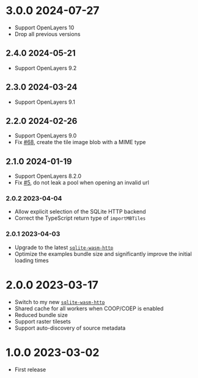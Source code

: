 # 3.0.0 2024-07-27

 - Support OpenLayers 10
 - Drop all previous versions

## 2.4.0 2024-05-21

 - Support OpenLayers 9.2

## 2.3.0 2024-03-24

 - Support OpenLayers 9.1
 
## 2.2.0 2024-02-26

 - Support OpenLayers 9.0
 - Fix [#68](https://github.com/mmomtchev/ol-mbtiles/issues/68), create the tile image blob with a MIME type

## 2.1.0 2024-01-19

 - Support OpenLayers 8.2.0
 - Fix [#5](https://github.com/mmomtchev/ol-mbtiles/issues/5), do not leak a pool when opening an invalid url

### 2.0.2 2023-04-04

- Allow explicit selection of the SQLite HTTP backend
- Correct the TypeScript return type of `importMBTiles`

### 2.0.1 2023-04-03

- Upgrade to the latest [`sqlite-wasm-http`](https://github.com/mmomtchev/sqlite-wasm-http)
- Optimize the examples bundle size and significantly improve the initial loading times

# 2.0.0 2023-03-17

- Switch to my new [`sqlite-wasm-http`](https://github.com/mmomtchev/sqlite-wasm-http)
- Shared cache for all workers when COOP/COEP is enabled
- Reduced bundle size
- Support raster tilesets
- Support auto-discovery of source metadata

# 1.0.0 2023-03-02

- First release
